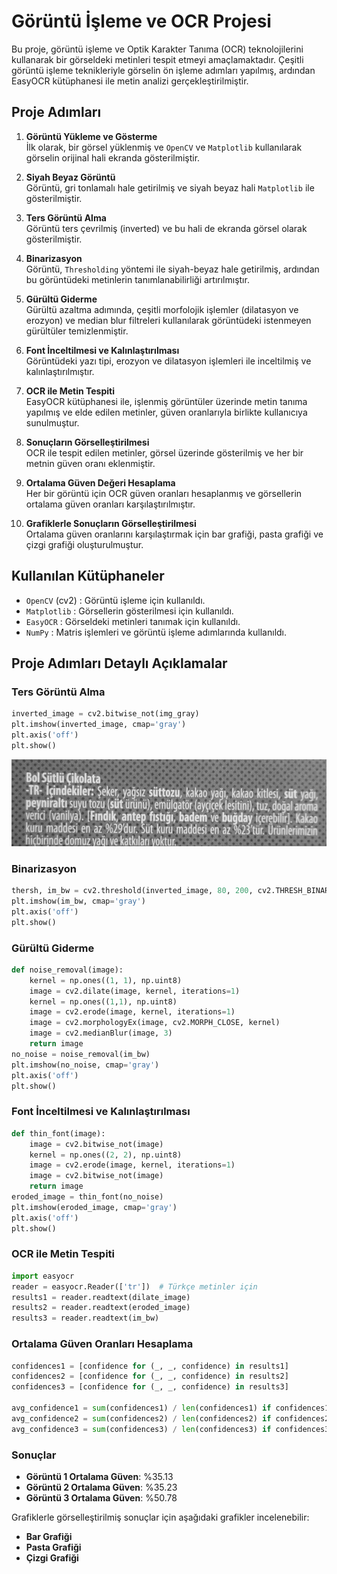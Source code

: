 # Görüntü İşleme ve OCR Projesi

Bu proje, görüntü işleme ve Optik Karakter Tanıma (OCR) teknolojilerini kullanarak bir görseldeki metinleri tespit etmeyi amaçlamaktadır. Çeşitli görüntü işleme teknikleriyle görselin ön işleme adımları yapılmış, ardından EasyOCR kütüphanesi ile metin analizi gerçekleştirilmiştir.

## Proje Adımları

1. **Görüntü Yükleme ve Gösterme**  
   İlk olarak, bir görsel yüklenmiş ve `OpenCV` ve `Matplotlib` kullanılarak görselin orijinal hali ekranda gösterilmiştir.

2. **Siyah Beyaz Görüntü**  
   Görüntü, gri tonlamalı hale getirilmiş ve siyah beyaz hali `Matplotlib` ile gösterilmiştir.

3. **Ters Görüntü Alma**  
   Görüntü ters çevrilmiş (inverted) ve bu hali de ekranda görsel olarak gösterilmiştir.

4. **Binarizasyon**  
   Görüntü, `Thresholding` yöntemi ile siyah-beyaz hale getirilmiş, ardından bu görüntüdeki metinlerin tanımlanabilirliği artırılmıştır.

5. **Gürültü Giderme**  
   Gürültü azaltma adımında, çeşitli morfolojik işlemler (dilatasyon ve erozyon) ve median blur filtreleri kullanılarak görüntüdeki istenmeyen gürültüler temizlenmiştir.

6. **Font İnceltilmesi ve Kalınlaştırılması**  
   Görüntüdeki yazı tipi, erozyon ve dilatasyon işlemleri ile inceltilmiş ve kalınlaştırılmıştır.

7. **OCR ile Metin Tespiti**  
   EasyOCR kütüphanesi ile, işlenmiş görüntüler üzerinde metin tanıma yapılmış ve elde edilen metinler, güven oranlarıyla birlikte kullanıcıya sunulmuştur.

8. **Sonuçların Görselleştirilmesi**  
   OCR ile tespit edilen metinler, görsel üzerinde gösterilmiş ve her bir metnin güven oranı eklenmiştir.

9. **Ortalama Güven Değeri Hesaplama**  
   Her bir görüntü için OCR güven oranları hesaplanmış ve görsellerin ortalama güven oranları karşılaştırılmıştır.

10. **Grafiklerle Sonuçların Görselleştirilmesi**  
    Ortalama güven oranlarını karşılaştırmak için bar grafiği, pasta grafiği ve çizgi grafiği oluşturulmuştur.

## Kullanılan Kütüphaneler

- `OpenCV` (cv2) : Görüntü işleme için kullanıldı.
- `Matplotlib` : Görsellerin gösterilmesi için kullanıldı.
- `EasyOCR` : Görseldeki metinleri tanımak için kullanıldı.
- `NumPy` : Matris işlemleri ve görüntü işleme adımlarında kullanıldı.

## Proje Adımları Detaylı Açıklamalar

### Ters Görüntü Alma
```python
inverted_image = cv2.bitwise_not(img_gray)
plt.imshow(inverted_image, cmap='gray')
plt.axis('off')
plt.show()
```
![Ters Görüntü](Images/Gorsel1.jpg)

### Binarizasyon
```python
thersh, im_bw = cv2.threshold(inverted_image, 80, 200, cv2.THRESH_BINARY)
plt.imshow(im_bw, cmap='gray')
plt.axis('off')
plt.show()
```
### Gürültü Giderme
```python
def noise_removal(image):
    kernel = np.ones((1, 1), np.uint8)
    image = cv2.dilate(image, kernel, iterations=1)
    kernel = np.ones((1,1), np.uint8)
    image = cv2.erode(image, kernel, iterations=1)
    image = cv2.morphologyEx(image, cv2.MORPH_CLOSE, kernel)
    image = cv2.medianBlur(image, 3)
    return image
no_noise = noise_removal(im_bw)
plt.imshow(no_noise, cmap='gray')
plt.axis('off')
plt.show()
```

### Font İnceltilmesi ve Kalınlaştırılması
```python
def thin_font(image):
    image = cv2.bitwise_not(image)
    kernel = np.ones((2, 2), np.uint8)
    image = cv2.erode(image, kernel, iterations=1)
    image = cv2.bitwise_not(image)
    return image
eroded_image = thin_font(no_noise)
plt.imshow(eroded_image, cmap='gray')
plt.axis('off')
plt.show()
```
### OCR ile Metin Tespiti
```python
import easyocr
reader = easyocr.Reader(['tr'])  # Türkçe metinler için
results1 = reader.readtext(dilate_image)
results2 = reader.readtext(eroded_image)
results3 = reader.readtext(im_bw)
```
### Ortalama Güven Oranları Hesaplama
```python
confidences1 = [confidence for (_, _, confidence) in results1]
confidences2 = [confidence for (_, _, confidence) in results2]
confidences3 = [confidence for (_, _, confidence) in results3]

avg_confidence1 = sum(confidences1) / len(confidences1) if confidences1 else 0
avg_confidence2 = sum(confidences2) / len(confidences2) if confidences2 else 0
avg_confidence3 = sum(confidences3) / len(confidences3) if confidences3 else 0
```
### Sonuçlar

- **Görüntü 1 Ortalama Güven**: %35.13
- **Görüntü 2 Ortalama Güven**: %35.23
- **Görüntü 3 Ortalama Güven**: %50.78

Grafiklerle görselleştirilmiş sonuçlar için aşağıdaki grafikler incelenebilir:

- **Bar Grafiği**
- **Pasta Grafiği**
- **Çizgi Grafiği**


